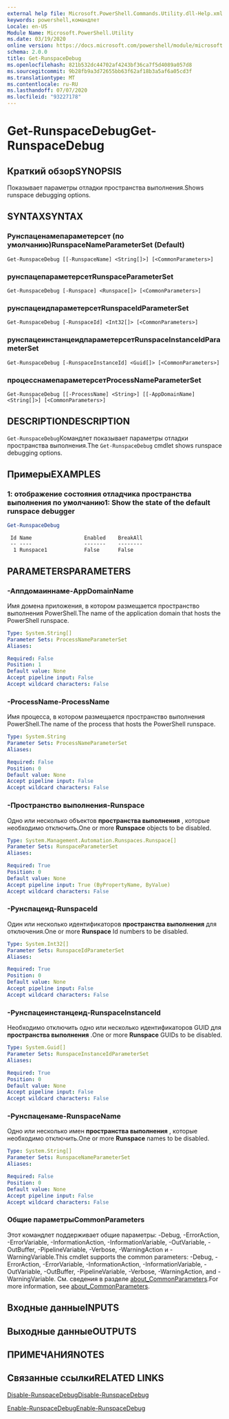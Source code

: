 ```yaml
---
external help file: Microsoft.PowerShell.Commands.Utility.dll-Help.xml
keywords: powershell,командлет
Locale: en-US
Module Name: Microsoft.PowerShell.Utility
ms.date: 03/19/2020
online version: https://docs.microsoft.com/powershell/module/microsoft.powershell.utility/get-runspacedebug?view=powershell-7.1&WT.mc_id=ps-gethelp
schema: 2.0.0
title: Get-RunspaceDebug
ms.openlocfilehash: 821b532dc44702af4243bf36ca7f5d4089a057d8
ms.sourcegitcommit: 9b28fb9a3d72655bb63f62af18b3a5af6a05cd3f
ms.translationtype: MT
ms.contentlocale: ru-RU
ms.lasthandoff: 07/07/2020
ms.locfileid: "93227178"
---
```

# <span data-ttu-id="817da-103">Get-RunspaceDebug</span><span class="sxs-lookup"><span data-stu-id="817da-103">Get-RunspaceDebug</span></span>

## <span data-ttu-id="817da-104">Краткий обзор</span><span class="sxs-lookup"><span data-stu-id="817da-104">SYNOPSIS</span></span>
<span data-ttu-id="817da-105">Показывает параметры отладки пространства выполнения.</span><span class="sxs-lookup"><span data-stu-id="817da-105">Shows runspace debugging options.</span></span>

## <span data-ttu-id="817da-106">SYNTAX</span><span class="sxs-lookup"><span data-stu-id="817da-106">SYNTAX</span></span>

### <span data-ttu-id="817da-107">Рунспаценамепараметерсет (по умолчанию)</span><span class="sxs-lookup"><span data-stu-id="817da-107">RunspaceNameParameterSet (Default)</span></span>

```
Get-RunspaceDebug [[-RunspaceName] <String[]>] [<CommonParameters>]
```

### <span data-ttu-id="817da-108">рунспацепараметерсет</span><span class="sxs-lookup"><span data-stu-id="817da-108">RunspaceParameterSet</span></span>

```
Get-RunspaceDebug [-Runspace] <Runspace[]> [<CommonParameters>]
```

### <span data-ttu-id="817da-109">рунспацеидпараметерсет</span><span class="sxs-lookup"><span data-stu-id="817da-109">RunspaceIdParameterSet</span></span>

```
Get-RunspaceDebug [-RunspaceId] <Int32[]> [<CommonParameters>]
```

### <span data-ttu-id="817da-110">рунспацеинстанцеидпараметерсет</span><span class="sxs-lookup"><span data-stu-id="817da-110">RunspaceInstanceIdParameterSet</span></span>

```
Get-RunspaceDebug [-RunspaceInstanceId] <Guid[]> [<CommonParameters>]
```

### <span data-ttu-id="817da-111">процесснамепараметерсет</span><span class="sxs-lookup"><span data-stu-id="817da-111">ProcessNameParameterSet</span></span>

```
Get-RunspaceDebug [[-ProcessName] <String>] [[-AppDomainName] <String[]>] [<CommonParameters>]
```

## <span data-ttu-id="817da-112">DESCRIPTION</span><span class="sxs-lookup"><span data-stu-id="817da-112">DESCRIPTION</span></span>

<span data-ttu-id="817da-113">`Get-RunspaceDebug`Командлет показывает параметры отладки пространства выполнения.</span><span class="sxs-lookup"><span data-stu-id="817da-113">The `Get-RunspaceDebug` cmdlet shows runspace debugging options.</span></span>

## <span data-ttu-id="817da-114">Примеры</span><span class="sxs-lookup"><span data-stu-id="817da-114">EXAMPLES</span></span>

### <span data-ttu-id="817da-115">1: отображение состояния отладчика пространства выполнения по умолчанию</span><span class="sxs-lookup"><span data-stu-id="817da-115">1: Show the state of the default runspace debugger</span></span>

```powershell
Get-RunspaceDebug
```

```Output
 Id Name                 Enabled    BreakAll
 -- ----                 -------    --------
  1 Runspace1            False      False
```

## <span data-ttu-id="817da-116">PARAMETERS</span><span class="sxs-lookup"><span data-stu-id="817da-116">PARAMETERS</span></span>

### <span data-ttu-id="817da-117">-Аппдомаиннаме</span><span class="sxs-lookup"><span data-stu-id="817da-117">-AppDomainName</span></span>

<span data-ttu-id="817da-118">Имя домена приложения, в котором размещается пространство выполнения PowerShell.</span><span class="sxs-lookup"><span data-stu-id="817da-118">The name of the application domain that hosts the PowerShell runspace.</span></span>

```yaml
Type: System.String[]
Parameter Sets: ProcessNameParameterSet
Aliases:

Required: False
Position: 1
Default value: None
Accept pipeline input: False
Accept wildcard characters: False
```

### <span data-ttu-id="817da-119">-ProcessName</span><span class="sxs-lookup"><span data-stu-id="817da-119">-ProcessName</span></span>

<span data-ttu-id="817da-120">Имя процесса, в котором размещается пространство выполнения PowerShell.</span><span class="sxs-lookup"><span data-stu-id="817da-120">The name of the process that hosts the PowerShell runspace.</span></span>

```yaml
Type: System.String
Parameter Sets: ProcessNameParameterSet
Aliases:

Required: False
Position: 0
Default value: None
Accept pipeline input: False
Accept wildcard characters: False
```

### <span data-ttu-id="817da-121">-Пространство выполнения</span><span class="sxs-lookup"><span data-stu-id="817da-121">-Runspace</span></span>

<span data-ttu-id="817da-122">Одно или несколько объектов **пространства выполнения** , которые необходимо отключить.</span><span class="sxs-lookup"><span data-stu-id="817da-122">One or more **Runspace** objects to be disabled.</span></span>

```yaml
Type: System.Management.Automation.Runspaces.Runspace[]
Parameter Sets: RunspaceParameterSet
Aliases:

Required: True
Position: 0
Default value: None
Accept pipeline input: True (ByPropertyName, ByValue)
Accept wildcard characters: False
```

### <span data-ttu-id="817da-123">-Рунспацеид</span><span class="sxs-lookup"><span data-stu-id="817da-123">-RunspaceId</span></span>

<span data-ttu-id="817da-124">Один или несколько идентификаторов **пространства выполнения** для отключения.</span><span class="sxs-lookup"><span data-stu-id="817da-124">One or more **Runspace** Id numbers to be disabled.</span></span>

```yaml
Type: System.Int32[]
Parameter Sets: RunspaceIdParameterSet
Aliases:

Required: True
Position: 0
Default value: None
Accept pipeline input: False
Accept wildcard characters: False
```

### <span data-ttu-id="817da-125">-Рунспацеинстанцеид</span><span class="sxs-lookup"><span data-stu-id="817da-125">-RunspaceInstanceId</span></span>

<span data-ttu-id="817da-126">Необходимо отключить одно или несколько идентификаторов GUID для **пространства выполнения** .</span><span class="sxs-lookup"><span data-stu-id="817da-126">One or more **Runspace** GUIDs to be disabled.</span></span>

```yaml
Type: System.Guid[]
Parameter Sets: RunspaceInstanceIdParameterSet
Aliases:

Required: True
Position: 0
Default value: None
Accept pipeline input: False
Accept wildcard characters: False
```

### <span data-ttu-id="817da-127">-Рунспаценаме</span><span class="sxs-lookup"><span data-stu-id="817da-127">-RunspaceName</span></span>

<span data-ttu-id="817da-128">Одно или несколько имен **пространства выполнения** , которые необходимо отключить.</span><span class="sxs-lookup"><span data-stu-id="817da-128">One or more **Runspace** names to be disabled.</span></span>

```yaml
Type: System.String[]
Parameter Sets: RunspaceNameParameterSet
Aliases:

Required: False
Position: 0
Default value: None
Accept pipeline input: False
Accept wildcard characters: False
```

### <span data-ttu-id="817da-129">Общие параметры</span><span class="sxs-lookup"><span data-stu-id="817da-129">CommonParameters</span></span>

<span data-ttu-id="817da-130">Этот командлет поддерживает общие параметры: -Debug, -ErrorAction, -ErrorVariable, -InformationAction, -InformationVariable, -OutVariable, -OutBuffer, -PipelineVariable, -Verbose, -WarningAction и -WarningVariable.</span><span class="sxs-lookup"><span data-stu-id="817da-130">This cmdlet supports the common parameters: -Debug, -ErrorAction, -ErrorVariable, -InformationAction, -InformationVariable, -OutVariable, -OutBuffer, -PipelineVariable, -Verbose, -WarningAction, and -WarningVariable.</span></span> <span data-ttu-id="817da-131">См. сведения в разделе [about_CommonParameters](https://go.microsoft.com/fwlink/?LinkID=113216).</span><span class="sxs-lookup"><span data-stu-id="817da-131">For more information, see [about_CommonParameters](https://go.microsoft.com/fwlink/?LinkID=113216).</span></span>

## <span data-ttu-id="817da-132">Входные данные</span><span class="sxs-lookup"><span data-stu-id="817da-132">INPUTS</span></span>

## <span data-ttu-id="817da-133">Выходные данные</span><span class="sxs-lookup"><span data-stu-id="817da-133">OUTPUTS</span></span>

## <span data-ttu-id="817da-134">ПРИМЕЧАНИЯ</span><span class="sxs-lookup"><span data-stu-id="817da-134">NOTES</span></span>

## <span data-ttu-id="817da-135">Связанные ссылки</span><span class="sxs-lookup"><span data-stu-id="817da-135">RELATED LINKS</span></span>

[<span data-ttu-id="817da-136">Disable-RunspaceDebug</span><span class="sxs-lookup"><span data-stu-id="817da-136">Disable-RunspaceDebug</span></span>](Disable-RunspaceDebug.md)

[<span data-ttu-id="817da-137">Enable-RunspaceDebug</span><span class="sxs-lookup"><span data-stu-id="817da-137">Enable-RunspaceDebug</span></span>](Enable-RunspaceDebug.md)

